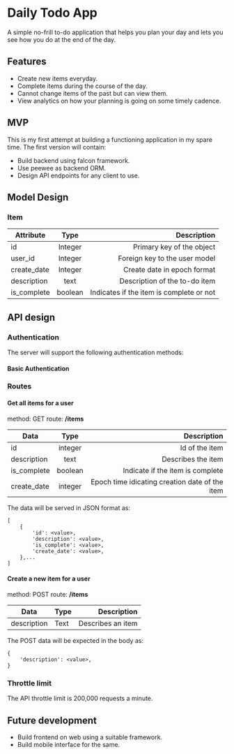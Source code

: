 # Daily Todo App

A simple no-frill to-do application that helps you plan your day and lets you
see how you do at the end of the day.

## Features

- Create new items everyday.
- Complete items during the course of the day.
- Cannot change items of the past but can view them.
- View analytics on how your planning is going on some timely cadence.

## MVP

This is my first attempt at building a functioning application in my spare
time. The first version will contain:

- Build backend using falcon framework.
- Use peewee as backend ORM.
- Design API endpoints for any client to use.

## Model Design

### Item

| Attribute | Type | Description |
| --------- |:----:|------------:|
| id | Integer | Primary key of the object |
| user_id | Integer | Foreign key to the user model |
| create_date | Integer | Create date in epoch format |
| description | text | Description of the to-do item |
| is_complete | boolean | Indicates if the item is complete or not |

## API design

### Authentication

The server will support the following authentication methods:

#### Basic Authentication

### Routes

#### Get all items for a user

method: GET
route: **/items**

| Data | Type | Description |
| ---- |:----:|------------:|
| id | integer | Id of the item |
| description | text | Describes the item |
| is_complete | boolean | Indicate if the item is complete |
| create_date | integer | Epoch time idicating creation date of the item |

The data will be served in JSON format as:

```
[
    {
        'id': <value>,
        'description': <value>,
        'is_complete': <value>,
        'create_date': <value>,
    },...
]
```

#### Create a new item for a user

method: POST
route: **/items**

| Data | Type | Description |
| ---- |:-----|------------:|
| description | Text | Describes an item |

The POST data will be expected in the body as:

```
{
    'description': <value>,
}
```

### Throttle limit

The API throttle limit is 200,000 requests a minute.

## Future development

- Build frontend on web using a suitable framework.
- Build mobile interface for the same.
